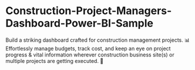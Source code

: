 # Construction-Project-Managers-Dashboard-Power-BI-Sample
Build a striking dashboard crafted for construction management projects. 📊 Effortlessly manage budgets, track cost, and keep an eye on project progress &amp; vital information wherever construction business site(s) or multiple projects are getting executed. 🚀
